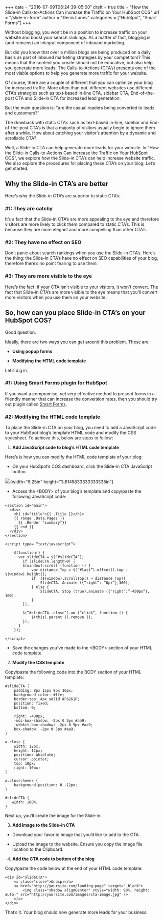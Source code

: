 +++
date = "2016-07-09T06:24:39-05:00"
draft = true
title = "How the Slide-in Calls-to-Actions Can Increase the Traffic on Your HubSpot COS"
url = "/slide-in-form"
author = "Denis Lunev"
categories = ["HubSpot", "Smart Forms"]
+++

Without blogging, you won’t be in a position to increase traffic on your
website and boost your search rankings. As a matter of fact, blogging is
(and remains) an integral component of inbound marketing.

But did you know that over a million blogs are being produced on a daily
basis as part of inbound marketing strategies by your competitors? This
means that the content you create should not be educative, but also help
you generate more leads. The Calls-to-Actions (CTA’s) presents one of
the most viable options to help you generate more traffic for your
website.

Of course, there are a couple of different that you can optimize your
blog for increased traffic. More often than not, different websites use
different CTA’s strategies such as text-based in-line CTA, sidebar CTA,
End-of-the-post CTA and Slide-in CTA for increased lead generation.

But the main question is: “are the casual readers being converted to
leads and customers?”

The drawback with static CTA’s such as text-based in-line, sidebar and
End-of-the-post CTA’s is that a majority of visitors usually begin to
ignore them after a while. How about catching your visitor’s attention
by a dynamic and scrollable CTA?

Well, a Slide-in CTA can help generate more leads for your website. In
“How the Slide-in Calls-to-Actions Can Increase the Traffic on Your
HubSpot COS”, we explore how the Slide-in CTA’s can help increase
website traffic. We also explore the procedures for placing these CTA’s
on your blog. Let’s get started.

Why the Slide-in CTA’s are better
---------------------------------

Here’s why the Slide-in CTA’s are superior to static CTA’s:

### \#1: They are catchy

It’s a fact that the Slide-in CTA’s are more appealing to the eye and
therefore visitors are more likely to click them compared to static
CTA’s. This is because they are more elegant and more compelling than
other CTA’s.

### \#2: They have no effect on SEO

Don’t panic about search rankings when you use the Slide-in CTA’s.
Here’s the thing: the Slide-in CTA’s have no effect on SEO capabilities
of your blog, therefore there’s no point fearing to use them.

### \#3: They are more visible to the eye

Here’s the fact: if your CTA isn’t visible to your visitors, it won’t
convert. The fact that Slide-in CTA’s are more visible to the eye means
that you’ll convert more visitors when you use them on your website.

So, how can you place Slide-in CTA’s on your HubSpot COS?
---------------------------------------------------------

Good question.

Ideally, there are two ways you can get around this problem. These are:

-   **Using popup forms**

-   **Modifying the HTML code template**

Let’s dig in.

### \#1: Using Smart Forms plugin for HubSpot

If you want a compromise, yet very effective method to present forms in
a friendly manner that can increase the conversion rates, then you
should try out plugin called [Smart
Forms](https://integrationagent.com/smartforms/).

### \#2: Modifying the HTML code template

To place the Slide-in CTA on your blog, you need to add a JavaScript
code to your HubSpot blog’s template HTML code and modify the CSS
stylesheet. To achieve this, below are steps to follow:

1.  **Add JavaScript code to blog’s HTML code template**

Here’s is how you can modify the HTML code template of your blog:

-   On your HubSpot’s COS dashboard, click the Slide-in CTA
    JavaScript button.

![](img/media/image1.png){width="6.25in" height="3.6145833333333335in"}

-   Access the &lt;BODY&gt; of your blog’s template and copy/paste the
    following JavaScript code:

```
<section id="main">
  <div>
    <h1 id="title">{{ .Title }}</h1>
    {{ range .Data.Pages }}
      {{ .Render "summary"}}
    {{ end }}
  </div>
</section>
```

```
<script type= “text/javascript”>

	$(function() {
	  var slideCTA = $(“#slideCTA”);
		if (slideCTA.length>0) {
		$(window).scroll (function () {
			var distance Top = $(“#last”).offset().top - $(window).height();
			if  ($(window).scrollTop() > distance Top){
				SlideCTA. Animate ({“right”: “0px”},300);
			} else {
				SlideCTA. Stop (true).animate ({“right”:”-400px”}, 100);
			}
		});

		$(“#slideCTA .close”).on (“click”, function () {
			$(this).parent ().remove ();
		});
	  }
	});

</script>
```

-   Save the changes you’ve made to the &lt;BODY&gt; section of your
    HTML code template.

2.  **Modify the CSS template**

Copy/paste the following code into the BODY section of your HTML
template:

```
#slideCTA {
    padding: 8px 15px 8px 10px;
    background-color: #ffe;
    border-top: 4px solid #F6261F;
    position: fixed;
    bottom: 0;

    right: -400px;
    -moz-box-shadow: -2px 0 5px #aa9;
    -webkit-box-shadow: -2px 0 5px #aa9;
    box-shadow: -2px 0 5px #aa9;
}

a.close {
    width: 12px;
    height: 12px;
    position: absolute;
    cursor: pointer;
    top: 10px;
    right: 10px;
}

a.close:hover {
    background-position: 0 -12px;
}

#slideCTA {
   width: 100%;
}
```

Next up, you’ll create the image for the Slide-in.

3.  **Add image to the Slide-in CTA**

-   Download your favorite image that you’d like to add to the CTA.

-   Upload the image to the website. Ensure you copy the image file
    location to the Clipboard.

4.  **Add the CTA code to bottom of the blog**

Copy/paste the code below at the end of your HTML code template:

```
<div id="slideCTA">
	<a class="close">&nbsp;</a>
	<a href="http://yoursite.com/landing-page" target="_blank">
		<img class="shadow alignCenter" style="width: 90%; height: auto;" src="http://yoursite.com/images/cta-image.jpg" />
	</a>
</div>
```

That’s it. Your blog should now generate more leads for your business.



